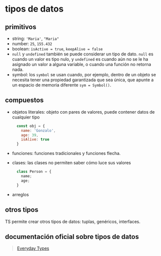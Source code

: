 # tipos de datos

## primitivos

+ string: `'Maria'`, `"Maria"`
+ number: `25`, `155.432`
+ boolean: `isActive = true`, `keepAlive = false`
+ `null` y `undefined` también se puede considerar un tipo de dato. `null` es cuando un valor es tipo nulo, y `undefined` es cuando aún no se le ha asignado un valor a alguna variable, o cuando una función no retorna nada.
+ symbol: los `symbol` se usan cuando, por ejemplo, dentro de un objeto se necesita tener una propiedad garantizada que sea única, que apunte a un espacio de memoria diferente `sym = Symbol()`.

## compuestos

+ objetos literales: objeto con pares de valores, puede contener datos de cualquier tipo

  ```js
    const obj = {
      name: 'Gonzalo',
      age: 39,
      isAlive: true
    }
  ```

+ funciones: funciones tradicionales y funciones flecha.
+ clases: las clases no permiten saber cómo luce sus valores

  ```js
    class Person = {
      name;
      age;
    }
  ```

+ arreglos

## otros tipos

TS permite crear otros tipos de datos: tuplas, genéricos, interfaces.

## documentación oficial sobre tipos de datos

> [Everyday Types](https://www.typescriptlang.org/docs/handbook/2/everyday-types.html)
